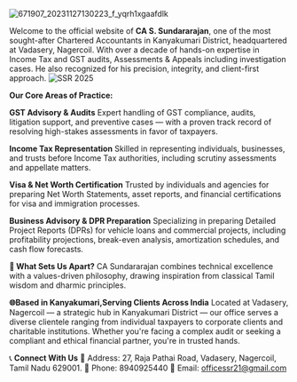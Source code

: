 ![671907_20231127130223_f_yqrh1xgaafdlk](https://github.com/user-attachments/assets/88037ab1-11ef-4eee-8a71-029e0467e50d)

Welcome to the official website of **CA S. Sundararajan**, one of the most sought-after Chartered Accountants in Kanyakumari District, headquartered at Vadasery, Nagercoil. With over a decade of hands-on expertise in Income Tax and GST audits, Assessments & Appeals including investigation cases. He also recognized for his precision, integrity, and client-first approach.
![SSR 2025](https://github.com/user-attachments/assets/7e4d684d-f08d-446c-9e45-0df4d6f74692)


**Our Core Areas of Practice:**

**GST Advisory & Audits**
Expert handling of GST compliance, audits, litigation support, and preventive cases — with a proven track record of resolving high-stakes assessments in favor of taxpayers.

**Income Tax Representation**
Skilled in representing individuals, businesses, and trusts before Income Tax authorities, including scrutiny assessments and appellate matters.

**Visa & Net Worth Certification**
Trusted by individuals and agencies for preparing Net Worth Statements, asset reports, and financial certifications for visa and immigration processes.

**Business Advisory & DPR Preparation**
Specializing in preparing Detailed Project Reports (DPRs) for vehicle loans and commercial projects, including profitability projections, break-even analysis, amortization schedules, and cash flow forecasts.

**🧭 What Sets Us Apart?**
CA Sundararajan combines technical excellence with a values-driven philosophy, drawing inspiration from classical Tamil wisdom and dharmic principles. 

****🌐Based in Kanyakumari,Serving Clients Across India****
Located at Vadasery, Nagercoil — a strategic hub in Kanyakumari District — our office serves a diverse clientele ranging from individual taxpayers to corporate clients and charitable institutions. Whether you're facing a complex audit or seeking a compliant and ethical financial partner, you're in trusted hands.

📞 **Connect With Us**
🏢 Address: 27, Raja Pathai Road, Vadasery, Nagercoil, Tamil Nadu 629001.
📱 Phone: 8940925440
📧 Email: officessr21@gmail.com
<!---
SSUNDAR2019/SSUNDAR2019 is a ✨ special ✨ repository because its `README.md` (this file) appears on your GitHub profile.
You can click the Preview link to take a look at your changes.
--->

